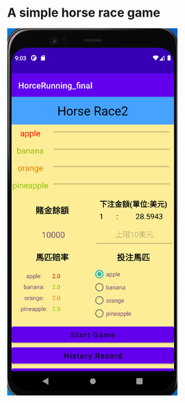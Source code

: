 # A simple horse race game
![image](https://github.com/ch09830249/Race_Horce_final/blob/master/horseRace.gif)
